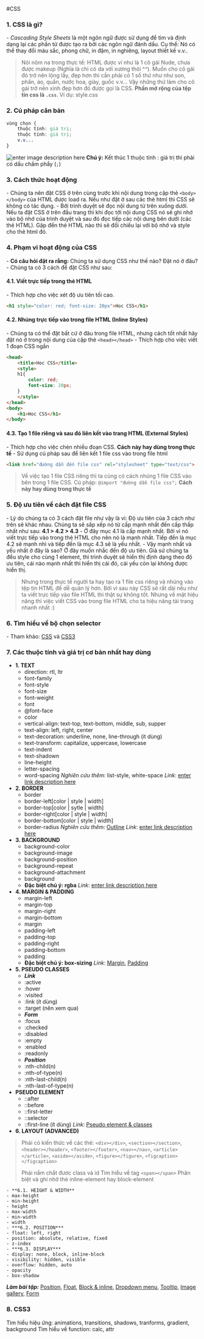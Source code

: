 #CSS
### 1. CSS là gì?
\- *Cascading Style Sheets*  là một ngôn ngữ được sử dụng để tìm và định dạng lại các phần tử được tạo ra bởi các ngôn ngữ đánh dấu. Cụ thể: Nó có thể thay đổi màu sắc, phong chữ, in đậm, in nghiêng, layout thiết kế v.v..
> Nói nôm na trong thực tế: HTML được ví như là 1 cô gái Nude, chưa được makeup (Nghĩa là chỉ có da với xương thôi ^^). Muốn cho cô gái đó trở nên lộng lẫy, đẹp hơn thì cần phải có 1 số thứ như như son, phấn, áo, quần, nước hoa, giày, guốc v.v... Vậy những thứ làm cho cô gái trở nên xinh đẹp hơn đó được gọi là CSS.
> **Phần mở rộng của tệp tin css là `.css`**. Ví dụ: style.css
### 2. Cú pháp căn bản
```css
vùng chọn {
	thuộc tính: giá trị;
	thuộc tính: giá trị; 
	v.v...
}
```
![enter image description here](https://www.w3schools.com/css/selector.gif)
**Chú ý:** Kết thúc 1 thuộc tính : giá trị thì phải có dấu chấm phẩy (`;`)
### 3. Cách thức hoạt động
\- Chúng ta nên đặt CSS ở trên cùng trước khi nội dung trong cặp thẻ `<body></body>` của HTML được load ra. Nếu như đặt ở sau các thẻ html thì CSS sẽ không có tác dụng.
\- Bởi trình duyệt sẽ đọc nội dung từ trên xuống dưới. Nếu ta đặt CSS ở trên đầu trang thì khi đọc tới nội dung CSS nó sẽ ghi nhớ vào bộ nhớ của trình duyệt và sau đó đọc tiếp các nội dung bên dưới (các thẻ HTML). Gặp đến thẻ HTML nào thì sẽ đối chiếu lại với bộ nhớ và style cho thẻ html đó. 
### 4. Phạm vi hoạt động của CSS
\- **Có câu hỏi đặt ra rằng:** Chúng ta sử dụng CSS như thế nào? Đặt nó ở đâu?
\- Chúng ta có 3 cách để đặt CSS như sau:
#### 4.1. Viết trực  tiếp trong thẻ HTML
\- Thích hợp cho việc xét độ ưu tiên tối cao.
```html
<h1 style="color: red; font-size: 20px">Hoc CSS</h1>
```
#### 4.2. Nhúng trực tiếp vào trong file HTML  (Inline Styles)
\- Chúng ta có thể đặt bất cứ ở đâu trong file HTML, nhưng cách tốt nhất hãy đặt nó ở trong nội dung của cặp thẻ `<head></head>`
\- Thích hợp cho việc viết 1 đoạn CSS ngắn
```html
<head>
	<title>Hoc CSS</title>
	<style>
	h1{
		color: red;
		font-size: 20px;
	}
	</style>
</head>
<body>
	<h1>Hoc CSS</h1>
</body>
```
#### 4.3. Tạo 1 file riêng và sau đó liên kết vào trang HTML (External Styles)
\- Thích hợp cho việc chèn nhiều đoạn CSS. **Cách này hay dùng trong thực tế**
\- Sử dụng cú pháp sau để liên kết 1 file css vào trong file html
```html
<link href="đường dẫn đến file css" rel="stylesheet" type="text/css">
```
> Về việc tạo 1 file CSS riêng thì ta củng có cách nhúng 1 file CSS vào bên trong 1 file CSS. Cú pháp:
> `@import "đường dẫn file css";`
> **Cách này hay dùng trong thực tế**
### 5. Độ ưu tiên về cách đặt file CSS
\- Lý do chúng ta có 3 cách đặt file như vậy là vì: Độ ưu tiên của 3 cách như trên sẽ khác nhau. Chúng ta sẽ sắp xếp nó từ cấp mạnh nhất đến cấp thấp nhất như sau: **4.1 > 4.2 > 4.3**
\- Ở đây mục 4.1 là cấp mạnh nhất. Bởi vì nó viết trực tiếp vào trong thẻ HTML cho nên nó là mạnh nhất. Tiếp đến là mục 4.2 sẽ mạnh nhì và tiếp đến là mục 4.3 sẽ là yếu nhất.
\- Vậy mạnh nhất và yếu nhất ở đây là sao? Ở đây muốn nhắc đến độ ưu tiên. Giả sử chúng ta đều style cho cùng 1 element, thì trình duyệt sẽ hiển thị định dạng theo độ ưu tiên, cái nào mạnh nhất thì hiển thị cái đó, cái yếu còn lại không được hiển thị.
> Nhưng trong thực tế người ta hay tạo ra 1 file css riêng và nhúng vào tệp tin HTML để dễ quản lý hơn. Bởi vì sau này CSS sẽ rất dài  nếu như ta viết trực tiếp vào file HTML thì thật sự không tốt. 
> Nhưng về mặt hiệu năng thì việc viết CSS vào trong file HTML cho ta hiệu năng tải trang nhanh nhất :)
### 6. Tìm hiểu về bộ chọn selector
\- Tham khảo: [CSS](http://hocwebchuan.com/reference/cssSection/se_selector.php) và [CSS3](http://hocwebchuan.com/reference/cssSection/css3/se_selector.php)
### 7. Các thuộc tính và giá trị cơ bản nhất hay dùng
- **1. TEXT**
	- direction: rtl, ltr
	- font-family
	- font-style 
	- font-size
	- font-weight
	- font
	- @font-face
	- color
	- vertical-align: text-top, text-bottom, middle, sub, supper
	- text-align: left, right,  center
	- text-decoration: underline, none, line-through (ít dùng)
	- text-transform: capitalize, uppercase, lowercase
	- text-indent
	- text-shadown
	- line-height
	- letter-spacing
	- word-spacing
*Nghiên cứu thêm:* list-style, white-space
*Link*: [enter link description here](https://www.w3schools.com/css/css_text.asp)
- **2. BORDER**
	- border
	- border-left[color | style | width]
	- border-top[color | sytle | width]
	- border-right[color | style | width]
	- border-bottom[color | style | width]
	- border-radius
*Nghiên cứu thêm:* [Outline](https://www.w3schools.com/css/css_outline.asp)
*Link*: [enter link description here](https://www.w3schools.com/css/css_border.asp)
- **3. BACKGROUND**
	- background-color
	- background-image
	- background-position
	- background-repeat
	- background-attachment
	- background
	- **Đặc biệt chú ý: rgba**
*Link*: [enter link description here](https://www.w3schools.com/css/css_background.asp)
- **4. MARGIN & PADDING**
	- margin-left
	- margin-top
	- margin-right
	- margin-bottom
	- margin
	- padding-left
	- padding-top
	- padding-right
	- padding-bottom
	- padding
	- **Đặc biệt chú ý: box-sizing**
*Link*: [Margin](https://www.w3schools.com/css/css_margin.asp), [Padding](https://www.w3schools.com/css/css_padding.asp)
- **5. PSEUDO CLASSES**
	- ***Link***
	- :active
	- :hover
	- :visited
	- :link (ít dùng)
	- :target (nên xem qua)
	- ***Form***
	- :focus 
	- :checked
	- :disabled
	- :empty
	- :enabled
	- :readonly
	- ***Position***
	- :nth-child(n)
	- :nth-of-type(n)
	- :nth-last-child(n)
	- :nth-last-of-type(n)
-  **PSEUDO ELEMENT**
	-  ::after
	-  ::before
	-  ::first-letter
	-  ::selector  
	-  ::first-line (ít dùng)
*Link*: [Pseudo element & classes](https://www.w3schools.com/css/css_pseudo_elements.asp)
- **6. LAYOUT (ADVANCED)**
> Phải có kiến thức về các thẻ: `<div></div>`,  `<section></section>`, `<header></header>`, `<footer></footer>`, `<nav></nav>`, `<article></article>`, `<aside></aside>`, `<figure></figure>`, `<figcaption></figcaption>`
> 
> Phải nắm chắt đươc class và id
> Tìm hiểu về tag `<span></span>`
> Phân biệt và ghi nhớ thẻ inline-element hay block-element

	- **6.1. HEIGHT & WIDTH**
	- max-height
	- min-height
	- height
	- max-width
	- min-width
	- width
	- ***6.2. POSITION***
	- float: left, right
	- position: absolute, relative, fixed
	- z-index
	- ***6.3. DISPLAY***
	- display: none, block, inline-block
	- visibility: hidden, visible
	- overflow: hidden, auto
	- opacity
	- box-shadow
	
***Làm bài tập:*** [Position](https://www.w3schools.com/css/css_positioning.asp), [Float](https://www.w3schools.com/css/css_float.asp), [Block & inline](https://www.w3schools.com/css/css_inline-block.asp), [Dropdown menu](https://www.w3schools.com/css/css_dropdowns.asp), [Tooltip](https://www.w3schools.com/css/css_tooltip.asp), [Image gallery](https://www.w3schools.com/css/css_image_gallery.asp), [Form](https://www.w3schools.com/css/css_form.asp)

### 8. CSS3
Tìm hiểu hiệu ứng: animations, transitions, shadows, tranforms,  gradient, background
Tìm hiểu về function: calc, attr